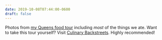 ```yaml
---
date: 2019-10-08T07:44:00-0600
draft: false
---
```




Photos from [my Queens food tour](https://www.flickr.com/photos/ianwhitney/albums/72157711242542473) including _most_ of the things we ate. Want to take this tour yourself? Visit [Culinary Backstreets](https://culinarybackstreets.com/tours-food-tours/tours-queens/2017/queens-trip-tasting-our-way-through-new-yorks-most-diverse-borough/). Highly recommended!




